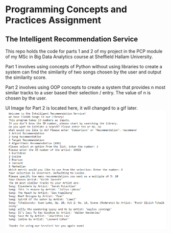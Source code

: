# Programming Concepts and Practices Assignment
 
## The Intelligent Recommendation Service
This repo holds the code for parts 1 and 2 of my project in the PCP module of my MSc in Big Data Analytics course at Sheffield Hallam University.

Part 1 involves using concepts of Python without using libraries to create a system can find the similarity of two songs chosen by the user and output the similarity score.

Part 2 involves using OOP concepts to create a system that provides n most similar tracks to a user based their selection / entry. The value of n is chosen by the user.

UI Image for Part 2 is located here, it will changed to a gif later.
<img src="/Assignment2/UI_Part2.jpeg" width="800">
